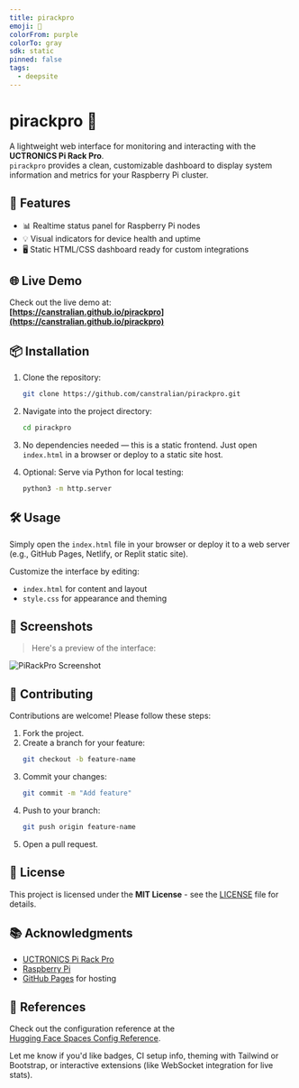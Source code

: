 ```yaml
---
title: pirackpro
emoji: 🐳
colorFrom: purple
colorTo: gray
sdk: static
pinned: false
tags:
  - deepsite
---
```


# pirackpro 🐳
A lightweight web interface for monitoring and interacting with the **UCTRONICS Pi Rack Pro**.  
`pirackpro` provides a clean, customizable dashboard to display system information and metrics for your Raspberry Pi cluster.

## 🚀 Features
- 📊 Realtime status panel for Raspberry Pi nodes
- 💡 Visual indicators for device health and uptime
- 🖥️ Static HTML/CSS dashboard ready for custom integrations

## 🌐 Live Demo
Check out the live demo at:  
**[https://canstralian.github.io/pirackpro](https://canstralian.github.io/pirackpro)**

## 📦 Installation
1. Clone the repository:
   ```bash
   git clone https://github.com/canstralian/pirackpro.git
   ```
2. Navigate into the project directory:
   ```bash
   cd pirackpro
   ```
3. No dependencies needed — this is a static frontend. Just open `index.html` in a browser or deploy to a static site host.

4. Optional: Serve via Python for local testing:
   ```bash
   python3 -m http.server
   ```

## 🛠️ Usage
Simply open the `index.html` file in your browser or deploy it to a web server (e.g., GitHub Pages, Netlify, or Replit static site).

Customize the interface by editing:
- `index.html` for content and layout
- `style.css` for appearance and theming

## 📸 Screenshots
> Here's a preview of the interface:

![PiRackPro Screenshot](https://raw.githubusercontent.com/canstralian/pirackpro/main/screenshot.png)

## 🤝 Contributing
Contributions are welcome! Please follow these steps:
1. Fork the project.
2. Create a branch for your feature:
   ```bash
   git checkout -b feature-name
   ```
3. Commit your changes:
   ```bash
   git commit -m "Add feature"
   ```
4. Push to your branch:
   ```bash
   git push origin feature-name
   ```
5. Open a pull request.

## 📝 License
This project is licensed under the **MIT License** - see the [LICENSE](LICENSE) file for details.

## 📚 Acknowledgments
- [UCTRONICS Pi Rack Pro](https://www.uctronics.com/)
- [Raspberry Pi](https://www.raspberrypi.org/)
- [GitHub Pages](https://pages.github.com/) for hosting

## 📄 References
Check out the configuration reference at the  
[Hugging Face Spaces Config Reference](https://huggingface.co/docs/hub/spaces-config-reference).


Let me know if you'd like badges, CI setup info, theming with Tailwind or Bootstrap, or interactive extensions (like WebSocket integration for live stats).
